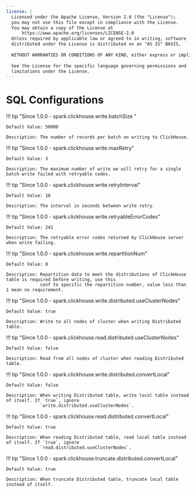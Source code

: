 ```yaml
---
license: |
  Licensed under the Apache License, Version 2.0 (the "License");
  you may not use this file except in compliance with the License.
  You may obtain a copy of the License at
      https://www.apache.org/licenses/LICENSE-2.0
  Unless required by applicable law or agreed to in writing, software
  distributed under the License is distributed on an "AS IS" BASIS,
  
  WITHOUT WARRANTIES OR CONDITIONS OF ANY KIND, either express or implied.
  
  See the License for the specific language governing permissions and
  limitations under the License.
---
```


SQL Configurations
===

!!! tip "Since 1.0.0 - spark.clickhouse.write.batchSize "

    Default Value: 50000

    Description: The number of records per batch on writing to ClickHouse.

!!! tip "Since 1.0.0 - spark.clickhouse.write.maxRetry"

    Default Value: 3

    Description: The maximum number of write we will retry for a single batch write failed with retryable codes.

!!! tip "Since 1.0.0 - spark.clickhouse.write.retryInterval"

    Default Value: 10

    Description: The interval in seconds between write retry.

!!! tip "Since 1.0.0 - spark.clickhouse.write.retryableErrorCodes"

    Default Value: 241

    Description: The retryable error codes returned by ClickHouse server when write failing.

!!! tip "Since 1.0.0 - spark.clickhouse.write.repartitionNum"

    Default Value: 0

    Description: Repartition data to meet the distributions of ClickHouse table is required before writing, use this
                 conf to specific the repartition number, value less than 1 mean no requirement.

!!! tip "Since 1.0.0 - spark.clickhouse.write.distributed.useClusterNodes"

    Default Value: true

    Description: Write to all nodes of cluster when writing Distributed table.

!!! tip "Since 1.0.0 - spark.clickhouse.read.distributed.useClusterNodes"

    Default Value: false

    Description: Read from all nodes of cluster when reading Distributed table.

!!! tip "Since 1.0.0 - spark.clickhouse.write.distributed.convertLocal"

    Default Value: false

    Description: When writing Distributed table, write local table instead of itself. If `true`, ignore
                 `write.distributed.useClusterNodes`.

!!! tip "Since 1.0.0 - spark.clickhouse.read.distributed.convertLocal"

    Default Value: true

    Description: When reading Distributed table, read local table instead of itself. If `true`, ignore
                 `read.distributed.useClusterNodes`.

!!! tip "Since 1.0.0 - spark.clickhouse.truncate.distributed.convertLocal"

    Default Value: true

    Description: When truncate Distributed table, truncate local table instead of itself.
